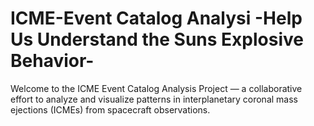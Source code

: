 # ICME-Event Catalog Analysi -Help Us Understand the Suns Explosive Behavior-
Welcome to the ICME Event Catalog Analysis Project — a collaborative effort to analyze and visualize patterns in interplanetary coronal mass ejections (ICMEs) from spacecraft observations.
